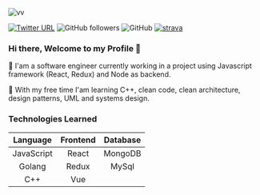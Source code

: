 ![vv](https://user-images.githubusercontent.com/50949760/87239659-41dc5380-c444-11ea-8076-2e02ea075062.jpg)

[![Twitter URL](https://img.shields.io/twitter/url?label=%40vindecodex&style=social&url=https%3A%2F%2Ftwitter.com%2FVindecodex)](https://twitter.com/Vindecodex)
![GitHub followers](https://img.shields.io/github/followers/vindecodex?style=social)
![GitHub](https://img.shields.io/github/license/vindecodex/vindecodex?style=flat-square)
[![strava](https://user-images.githubusercontent.com/50949760/89611818-b3c38380-d8b0-11ea-8bd3-240a883491dc.png)](https://www.strava.com/athletes/49126605)


### Hi there, Welcome to my Profile 👋

🔭 I'am a software engineer currently working in a project using Javascript framework (React, Redux) and Node as backend.

🌱 With my free time I'am learning C++, clean code, clean architecture, design patterns, UML and systems design.

### Technologies Learned
|Language   |Frontend  | Database |
|:----:     |:----:    |:----:    |
|JavaScript |React     |MongoDB   |
|Golang     |Redux     |MySql     |
|C++        |Vue       |          |
